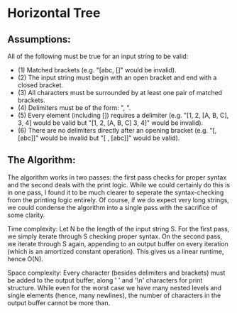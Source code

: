 # Horizontal Tree

## Assumptions:

All of the following must be true for an input string to be valid:
- (1) Matched brackets (e.g. "[abc, []" would be invalid).
- (2) The input string must begin with an open bracket and end with a closed bracket.
- (3) All characters must be surrounded by at least one pair of matched brackets.
- (4) Delimiters must be of the form: ", ".
- (5) Every element (including []) requires a delimiter (e.g. "[1, 2, [A, B, C], 3, 4] would be valid but "[1, 2, [A, B, C] 3, 4]" would be invalid).
- (6) There are no delimiters directly after an opening bracket (e.g. "[, [abc]]" would be invalid but "[ , [abc]]" would be valid).

## The Algorithm: 

The algorithm works in two passes: the first pass checks for proper syntax and the second deals with the print logic. While we could certainly do this is in one pass, I found it to be much clearer to seperate the syntax-checking from the printing logic entirely. Of course, if we do expect very long strings, we could condense the algorithm into a single pass with the sacrifice of some clarity. 

Time complexity: Let N be the length of the input string S. For the first pass, we simply iterate through S checking proper syntax. On the second pass, we iterate through S again, appending to an output buffer on every iteration (which is an amortized constant operation). This gives us a linear runtime, hence O(N).

Space complexity: Every character (besides delimiters and brackets) must be added to the output buffer, along ' ' and '\n' characters for print structure. While even for the worst case we have many nested levels and single elements (hence, many newlines), the number of characters in the output buffer cannot be more than.   

